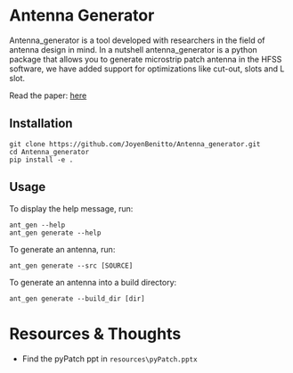 # Antenna Generator
Antenna_generator is a tool developed with researchers in the field of antenna design in mind. In a nutshell antenna_generator is a python package that allows you to generate microstrip patch antenna in the HFSS software, we have added support for optimizations like cut-out, slots and L slot. 

Read the paper: [here](https://ieeexplore.ieee.org/document/10463844)

## Installation

```shell
git clone https://github.com/JoyenBenitto/Antenna_generator.git
cd Antenna_generator
pip install -e .
```

## Usage

To display the help message, run:
```shell
ant_gen --help
ant_gen generate --help
```

To generate an antenna, run:
```shell
ant_gen generate --src [SOURCE]
```
To generate an antenna into a build directory:
```shell
ant_gen generate --build_dir [dir] 
```

# Resources & Thoughts
- Find the pyPatch ppt in `resources\pyPatch.pptx`
